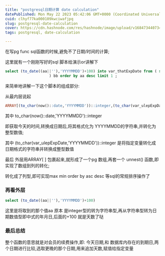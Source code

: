 ```yaml
---
title: "postgresql日期计算 date calculation"
datePublished: Mon May 22 2023 05:42:06 GMT+0000 (Coordinated Universal Time)
cuid: clhyf77ka000109kwciwafjpq
slug: postgresql-date-calculation
cover: https://cdn.hashnode.com/res/hashnode/image/upload/v1684734407342/05daf4ef-1d01-4a8c-96e1-54675254de4c.png
tags: postgresql, date-calculation

---
```


在写pg func sql函数的时候,避免不了日期/时间的计算;

这里就有一个刚刚写好的sql 脚本给演示or讲解下

```sql
select (to_date((aa||''),'YYYYMMDD')+100) into var_thatExpDate from ( select (unnest(ARRAY[(to_char(now()::date,'YYYYMMDD'))::integer,(to_char(var_ulepExpDate,'YYYYMMDD'))::integer])) aa
                    ) bb order by aa desc limit 1 ;    
```

来简单地讲解一下这个脚本的组成部分:

从最内层说起

```sql
ARRAY[(to_char(now()::date,'YYYYMMDD'))::integer,(to_char(var_ulepExpDate,'YYYYMMDD'))::integer]
```

其中 to\_char(now()::date,'YYYYMMDD')::integer

即获取今天的时间,转换成日期后,将其格式化为 YYYYMMDD的字符串,并转化为整型数值;

其中 (to\_char(var\_ulepExpDate,'YYYYMMDD'))::integer 是将指定变量转化成日期格式的字符串并转换成整型数值

最后 外层用ARRAY\[ \] 包裹起来,就形成了一个pg 数组,再套一个 unnest() 函数,即实现了数组到列的转化;

转化成了列型,即可实现max min order by asc desc 等sql的常规排序操作了

### 再看外层

```sql
select (to_date((aa||''),'YYYYMMDD')+100)
```

这里是将取到的那个值aa 原本 是integer型的转为字符串型,再从字符串型转为日期数值型即中式的年月日,后面的+100 就是天数了哒

### 最后总结

整个函数的意思就是对会员的续费操作,即: 今天日期,和 数据库内存在的到期日,两个日期进行比较,选取更晚的那个日期,用来追加天数,赋值给指定变量